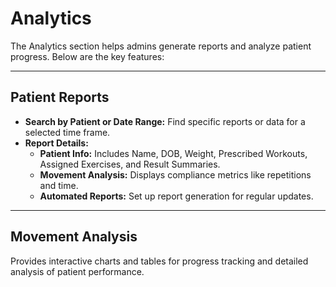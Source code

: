 # Analytics

The Analytics section helps admins generate reports and analyze patient progress. Below are the key features:

---

## Patient Reports

- **Search by Patient or Date Range:** Find specific reports or data for a selected time frame.
- **Report Details:**
  - **Patient Info:** Includes Name, DOB, Weight, Prescribed Workouts, Assigned Exercises, and Result Summaries.
  - **Movement Analysis:** Displays compliance metrics like repetitions and time.
  - **Automated Reports:** Set up report generation for regular updates.

---

## Movement Analysis

Provides interactive charts and tables for progress tracking and detailed analysis of patient performance.
